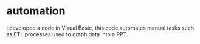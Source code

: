 # automation
I developed a code in Visual Basic, this code automates manual tasks such as ETL processes used to graph data into a PPT. 
